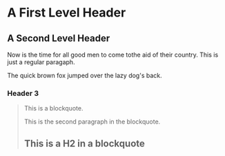 A First Level Header
=============
A Second Level Header
-------------------------

Now is the time for all good men to come tothe aid of their country. This is just a regular paragaph.

The quick brown fox jumped over the lazy dog's back.
### Header 3

> This is a blockquote.
> 
> This is the second paragraph in the blockquote.
>
> ## This is a H2 in a blockquote